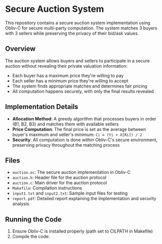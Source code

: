 # Secure Auction System

This repository contains a secure auction system implementation using Obliv-C for secure multi-party computation. The system matches 3 buyers with 3 sellers while preserving the privacy of their bid/ask values.

## Overview

The auction system allows buyers and sellers to participate in a secure auction without revealing their private valuation information:

- Each buyer has a maximum price they're willing to pay
- Each seller has a minimum price they're willing to accept
- The system finds appropriate matches and determines fair pricing
- All computation happens securely, with only the final results revealed

## Implementation Details

- **Allocation Method**: A greedy algorithm that processes buyers in order (B1, B2, B3) and matches them with available sellers
- **Price Computation**: The final price is set as the average between buyer's maximum and seller's minimum: `Ci = (Yi + X[Ri]) / 2`
- **Security**: All computation is done within Obliv-C's secure environment, preserving privacy throughout the matching process

## Files

- `auction.oc`: The secure auction implementation in Obliv-C
- `auction.h`: Header file for the auction protocol
- `auction.c`: Main driver for the auction protocol
- `Makefile`: Compilation instructions
- `input1.txt` and `input2.txt`: Sample input files for testing
- `report.pdf`: Detailed report explaining the implementation and security analysis

## Running the Code

1. Ensure Obliv-C is installed properly (path set to CILPATH in Makefile)
2. Compile the code:
